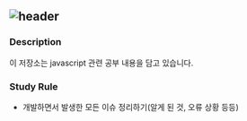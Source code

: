 ![header](https://capsule-render.vercel.app/api?type=cylinder&color=auto&height=150&section=header&text=Javascript%20Study&animation=fadeIn&fontSize=30)
---
<h3> Description </h3>

<p> 이 저장소는 javascript 관련 공부 내용을 담고 있습니다.</p>

<h3> Study Rule </h3>

- <p> 개발하면서 발생한 모든 이슈 정리하기(알게 된 것, 오류 상황 등등)</p>

















